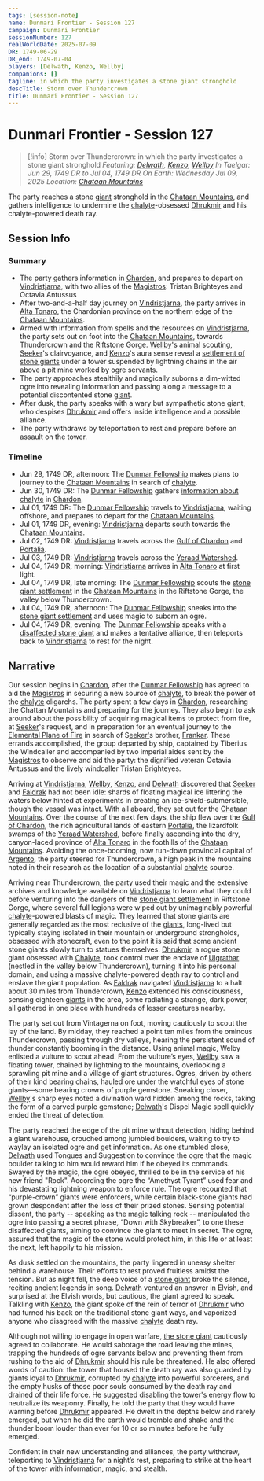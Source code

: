 ```yaml
---
tags: [session-note]
name: Dunmari Frontier - Session 127
campaign: Dunmari Frontier
sessionNumber: 127
realWorldDate: 2025-07-09
DR: 1749-06-29
DR_end: 1749-07-04
players: [Delwath, Kenzo, Wellby]
companions: []
tagline: in which the party investigates a stone giant stronghold
descTitle: Storm over Thundercrown
title: Dunmari Frontier - Session 127
---
```

# Dunmari Frontier - Session 127

>[!info] Storm over Thundercrown: in which the party investigates a stone giant stronghold
> *Featuring: [Delwath](<../../../people/pcs/dunmar-fellowship/delwath.md>), [Kenzo](<../../../people/pcs/dunmar-fellowship/kenzo.md>), [Wellby](<../../../people/pcs/dunmar-fellowship/wellby.md>)*
> *In Taelgar: Jun 29, 1749 DR to Jul 04, 1749 DR*
> *On Earth: Wednesday Jul 09, 2025*
> *Location: [Chataan Mountains](<../../../gazetteer/greater-chardon/chataan-mountains.md>)*

The party reaches a stone [giant](<../../../species/unusual-species/giants.md>) stronghold in the [Chataan Mountains](<../../../gazetteer/greater-chardon/chataan-mountains.md>), and gathers intelligence to undermine the [chalyte](<../../../things/materials/chalyte.md>)-obsessed [Dhrukmir](<../../../people/giants/dhrukmir.md>) and his chalyte-powered death ray.
## Session Info
### Summary
- The party gathers information in [Chardon](<../../../gazetteer/greater-chardon/chardonian-empire/chardon/chardon.md>), and prepares to depart on [Vindristjarna](<../../../things/ships/vindristjarna.md>), with two allies of the [Magistros](<../../../people/chardonians/mitus-verina-auratan.md>): Tristan Brighteyes and Octavia Antussus
- After two-and-a-half day journey on [Vindristjarna](<../../../things/ships/vindristjarna.md>), the party arrives in [Alta Tonaro](<../../../gazetteer/greater-chardon/chardonian-empire/alta-tonaro.md>), the Chardonian province on the northern edge of the [Chataan Mountains](<../../../gazetteer/greater-chardon/chataan-mountains.md>). 
- Armed with information from spells and the resources on [Vindristjarna](<../../../things/ships/vindristjarna.md>), the party sets out on foot into the [Chataan Mountains](<../../../gazetteer/greater-chardon/chataan-mountains.md>), towards Thundercrown and the Riftstone Gorge. [Wellby](<../../../people/pcs/dunmar-fellowship/wellby.md>)'s animal scouting, [Seeker](<../../../people/pcs/dunmar-fellowship/seeker.md>)'s clairvoyance, and [Kenzo](<../../../people/pcs/dunmar-fellowship/kenzo.md>)'s aura sense reveal a [settlement of stone giants](<../../../gazetteer/greater-chardon/ulgrathar.md>) under a tower suspended by lightning chains in the air above a pit mine worked by ogre servants. 
- The party approaches stealthily and magically suborns a dim-witted ogre into revealing information and passing along a message to a potential discontented stone [giant](<../../../species/unusual-species/giants.md>). 
- After dusk, the party speaks with a wary but sympathetic stone giant, who despises [Dhrukmir](<../../../people/giants/dhrukmir.md>) and offers inside intelligence and a possible alliance. 
- The party withdraws by teleportation to rest and prepare before an assault on the tower.
### Timeline
- Jun 29, 1749 DR, afternoon: The [Dunmar Fellowship](<../../../people/pcs/dunmar-fellowship/dunmar-fellowship.md>) makes plans to journey to the [Chataan Mountains](<../../../gazetteer/greater-chardon/chataan-mountains.md>) in search of [chalyte](<../../../things/materials/chalyte.md>). 
- Jun 30, 1749 DR: The [Dunmar Fellowship](<../../../people/pcs/dunmar-fellowship/dunmar-fellowship.md>) gathers [information about chalyte](<../letters-and-notes/reports-on-chalyte-in-alta-tonaro.md>) in [Chardon](<../../../gazetteer/greater-chardon/chardonian-empire/chardon/chardon.md>).
- Jul 01, 1749 DR: The [Dunmar Fellowship](<../../../people/pcs/dunmar-fellowship/dunmar-fellowship.md>) travels to [Vindristjarna](<../../../things/ships/vindristjarna.md>), waiting offshore, and prepares to depart for the [Chataan Mountains](<../../../gazetteer/greater-chardon/chataan-mountains.md>).
- Jul 01, 1749 DR, evening: [Vindristjarna](<../../../things/ships/vindristjarna.md>) departs south towards the [Chataan Mountains](<../../../gazetteer/greater-chardon/chataan-mountains.md>).
- Jul 02, 1749 DR: [Vindristjarna](<../../../things/ships/vindristjarna.md>) travels across the [Gulf of Chardon](<../../../gazetteer/greater-chardon/gulf-of-chardon.md>) and [Portalia](<../../../gazetteer/greater-chardon/chardonian-empire/apporia/portalia.md>). 
- Jul 03, 1749 DR: [Vindristjarna](<../../../things/ships/vindristjarna.md>) travels across the [Yeraad Watershed](<../../../gazetteer/major-rivers/yeraad-watershed/yeraad-watershed.md>). 
- Jul 04, 1749 DR, morning: [Vindristjarna](<../../../things/ships/vindristjarna.md>) arrives in [Alta Tonaro](<../../../gazetteer/greater-chardon/chardonian-empire/alta-tonaro.md>) at first light.
- Jul 04, 1749 DR, late morning: The [Dunmar Fellowship](<../../../people/pcs/dunmar-fellowship/dunmar-fellowship.md>) scouts the [stone giant settlement](<../../../gazetteer/greater-chardon/ulgrathar.md>) in the [Chataan Mountains](<../../../gazetteer/greater-chardon/chataan-mountains.md>) in the Riftstone Gorge, the valley below Thundercrown.
- Jul 04, 1749 DR, afternoon: The [Dunmar Fellowship](<../../../people/pcs/dunmar-fellowship/dunmar-fellowship.md>) sneaks into the [stone giant settlement](<../../../gazetteer/greater-chardon/ulgrathar.md>) and uses magic to suborn an ogre. 
- Jul 04, 1749 DR, evening: The [Dunmar Fellowship](<../../../people/pcs/dunmar-fellowship/dunmar-fellowship.md>) speaks with a [disaffected stone giant](<../../../people/giants/brunnar.md>) and makes a tentative alliance, then teleports back to [Vindristjarna](<../../../things/ships/vindristjarna.md>) to rest for the night. 
## Narrative

Our session begins in [Chardon](<../../../gazetteer/greater-chardon/chardonian-empire/chardon/chardon.md>), after the [Dunmar Fellowship](<../../../people/pcs/dunmar-fellowship/dunmar-fellowship.md>) has agreed to aid the [Magistros](<../../../people/chardonians/mitus-verina-auratan.md>) in securing a new source of [chalyte](<../../../things/materials/chalyte.md>), to break the power of the [chalyte](<../../../things/materials/chalyte.md>) oligarchs. The party spent a few days in [Chardon](<../../../gazetteer/greater-chardon/chardonian-empire/chardon/chardon.md>), researching the Chattan Mountains and preparing for the journey. They also begin to ask around about the possibility of acquiring magical items to protect from fire, at [Seeker](<../../../people/pcs/dunmar-fellowship/seeker.md>)'s request, and in preparation for an eventual journey to the [Elemental Plane of Fire](<../../../cosmology/energy-realms/elemental-plane-of-fire.md>) in search of S[eeker'](<../../../people/pcs/dunmar-fellowship/seeker.md>)s brother, [Frankar](<../../../people/dwarves/frankar.md>). These errands accomplished, the group departed by ship, captained by Tiberius the Windcaller and accompanied by two imperial aides sent by the [Magistros](<../../../people/chardonians/mitus-verina-auratan.md>) to observe and aid the party: the dignified veteran Octavia Antussus and the lively windcaller Tristan Brighteyes. 

Arriving at [Vindristjarna](<../../../things/ships/vindristjarna.md>), [Wellby](<../../../people/pcs/dunmar-fellowship/wellby.md>), [Kenzo](<../../../people/pcs/dunmar-fellowship/kenzo.md>), and [Delwath](<../../../people/pcs/dunmar-fellowship/delwath.md>) discovered that [Seeker](<../../../people/pcs/dunmar-fellowship/seeker.md>) and [Faldrak](<../../../people/dwarves/faldrak-bronzehammer.md>) had not been idle: shards of floating magical ice littering the waters below hinted at experiments in creating an ice-shield-submersible, though the vessel was intact. With all aboard, they set out for the [Chataan Mountains](<../../../gazetteer/greater-chardon/chataan-mountains.md>). Over the course of the next few days, the ship flew over the [Gulf of Chardon](<../../../gazetteer/greater-chardon/gulf-of-chardon.md>), the rich agricultural lands of eastern [Portalia](<../../../gazetteer/greater-chardon/chardonian-empire/apporia/portalia.md>), the lizardfolk swamps of the [Yeraad Watershed](<../../../gazetteer/major-rivers/yeraad-watershed/yeraad-watershed.md>), before finally ascending into the dry, canyon-laced province of [Alta Tonaro](<../../../gazetteer/greater-chardon/chardonian-empire/alta-tonaro.md>) in the foothills of the [Chataan Mountains](<../../../gazetteer/greater-chardon/chataan-mountains.md>). Avoiding the once-booming, now run-down provincial capital of [Argento](<../../../gazetteer/greater-chardon/chardonian-empire/argento.md>), the party steered for Thundercrown, a high peak in the mountains noted in their research as the location of a substantial [chalyte](<../../../things/materials/chalyte.md>) source. 

Arriving near Thundercrown, the party used their magic and the extensive archives and knowledge available on [Vindristjarna](<../../../things/ships/vindristjarna.md>) to learn what they could before venturing into the dangers of the [stone giant settlement](<../../../gazetteer/greater-chardon/ulgrathar.md>) in Riftstone Gorge, where several full legions were wiped out by unimaginably powerful [chalyte](<../../../things/materials/chalyte.md>)-powered blasts of magic. They learned that stone giants are generally regarded as the most reclusive of the [giants](<../../../species/unusual-species/giants.md>), long-lived but typically staying isolated in their mountain or underground strongholds, obsessed with stonecraft, even to the point it is said that some ancient stone giants slowly turn to statues themselves. [Dhrukmir](<../../../people/giants/dhrukmir.md>), a rogue stone giant obsessed with [Chalyte](<../../../things/materials/chalyte.md>), took control over the enclave of [Ulgrathar](<../../../gazetteer/greater-chardon/ulgrathar.md>) (nestled in the valley below Thundercrown), turning it into his personal domain, and using a massive chalyte-powered death ray to control and enslave the giant population. As [Faldrak](<../../../people/dwarves/faldrak-bronzehammer.md>) navigated [Vindristjarna](<../../../things/ships/vindristjarna.md>) to a halt about 30 miles from Thundercrown, [Kenzo](<../../../people/pcs/dunmar-fellowship/kenzo.md>) extended his consciousness, sensing eighteen [giants](<../../../species/unusual-species/giants.md>) in the area, some radiating a strange, dark power, all gathered in one place with hundreds of lesser creatures nearby. 

The party set out from Vintagerna on foot, moving cautiously to scout the lay of the land. By midday, they reached a point ten miles from the ominous Thundercrown, passing through dry valleys, hearing the persistent sound of thunder constantly booming in the distance. Using animal magic, Welby enlisted a vulture to scout ahead. From the vulture’s eyes, [Wellby](<../../../people/pcs/dunmar-fellowship/wellby.md>) saw a floating tower, chained by lightning to the mountains, overlooking a sprawling pit mine and a village of giant structures. Ogres, driven by others of their kind bearing chains, hauled ore under the watchful eyes of stone giants—some bearing crowns of purple gemstone. Sneaking closer, [Wellby](<../../../people/pcs/dunmar-fellowship/wellby.md>)'s sharp eyes noted a divination ward hidden among the rocks, taking the form of a carved purple gemstone; [Delwath](<../../../people/pcs/dunmar-fellowship/delwath.md>)'s Dispel Magic spell quickly ended the threat of detection. 

The party reached the edge of the pit mine without detection, hiding behind a giant warehouse, crouched among jumbled boulders, waiting to try to waylay an isolated ogre and get information. As one stumbled close, [Delwath](<../../../people/pcs/dunmar-fellowship/delwath.md>) used Tongues and Suggestion to convince the ogre that the magic boulder talking to him would reward him if he obeyed its commands. Swayed by the magic, the ogre obeyed, thrilled to be in the service of his new friend "Rock". According the ogre the “Amethyst Tyrant” used fear and his devastating lightning weapon to enforce rule. The ogre recounted that “purple-crown” giants were enforcers, while certain black-stone giants had grown despondent after the loss of their prized stones. Sensing potential dissent, the party -- speaking as the magic talking rock -- manipulated the ogre into passing a secret phrase, “Down with Skybreaker”, to one these disaffected giants, aiming to convince the giant to meet in secret. The ogre, assured that the magic of the stone would protect him, in this life or at least the next, left happily to his mission. 

As dusk settled on the mountains, the party lingered in uneasy shelter behind a warehouse. Their efforts to rest proved fruitless amidst the tension. But as night fell, the deep voice of a [stone giant](<../../../people/giants/brunnar.md>) broke the silence, reciting ancient legends in song. [Delwath](<../../../people/pcs/dunmar-fellowship/delwath.md>) ventured an answer in Elvish, and surprised at the Elvish words, but cautious, the giant agreed to speak. Talkling with [Kenzo](<../../../people/pcs/dunmar-fellowship/kenzo.md>), the giant spoke of the rein of terror of [Dhrukmir](<../../../people/giants/dhrukmir.md>) who had turned his back on the traditional stone giant ways, and vaporized anyone who disagreed with the massive [chalyte](<../../../things/materials/chalyte.md>) death ray.

Although not willing to engage in open warfare, [the stone giant](<../../../people/giants/brunnar.md>) cautiously agreed to collaborate. He would sabotage the road leaving the mines, trapping the hundreds of ogre servants below and preventing them from rushing to the aid of [Dhrukmir](<../../../people/giants/dhrukmir.md>) should his rule be threatened. He also offered words of caution: the tower that housed the death ray was also guarded by giants loyal to [Dhrukmir](<../../../people/giants/dhrukmir.md>), corrupted by [chalyte](<../../../things/materials/chalyte.md>) into powerful sorcerers, and the empty husks of those poor souls consumed by the death ray and drained of their life force. He suggested disabling the tower's energy flow to neutralize its weaponry. Finally, he told the party that they would have warning before [Dhrukmir](<../../../people/giants/dhrukmir.md>) appeared. He dwelt in the depths below and rarely emerged, but when he did the earth would tremble and shake and the thunder boom louder than ever for 10 or so minutes before he fully emerged. 

Confident in their new understanding and alliances, the party withdrew, teleporting to [Vindristjarna](<../../../things/ships/vindristjarna.md>) for a night’s rest, preparing to strike at the heart of the tower with information, magic, and stealth.


